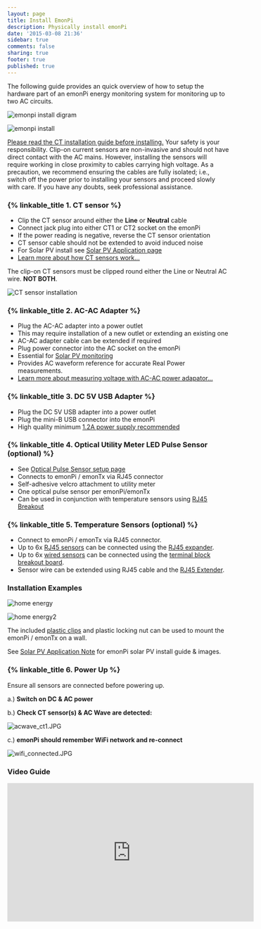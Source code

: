 ```yaml
---
layout: page
title: Install EmonPi
description: Physically install emonPi
date: '2015-03-08 21:36'
sidebar: true
comments: false
sharing: true
footer: true
published: true
---
```


The following guide provides an quick overview of how to setup the hardware part of an emonPi energy monitoring system for monitoring up to two AC circuits.

![emonpi install digram](/images/setup/emonpilabel.png)

![emonpi install](/images/setup/emonPi_install_diagram.png)

<p class='note warning'>
<a href="https://learn.openenergymonitor.org/electricity-monitoring/ct-sensors/installation">Please read the CT installation guide before installing.</a>
Your safety is your responsibility. Clip-on current sensors are non-invasive and should not have direct contact with the AC mains. However, installing the sensors will require working in close proximity to cables carrying high voltage. As a precaution, we recommend ensuring the cables are fully isolated; i.e., switch off the power prior to installing your sensors and proceed slowly with care. If you have any doubts, seek professional assistance.
</p>

### {% linkable_title 1. CT sensor %}

- Clip the CT sensor around either the **Line** or **Neutral** cable
- Connect jack plug into either CT1 or CT2 socket on the emonPi
- If the power reading is negative, reverse the CT sensor orientation
- CT sensor cable should not be extended to avoid induced noise
- For Solar PV install see [Solar PV Application page](/applications/solar-pv/#sensor-installation)
- [Learn more about how CT sensors work...](https://learn.openenergymonitor.org/electricity-monitoring/voltage-sensing/measuring-voltage-with-an-acac-power-adapter)

<p class='note'>
The clip-on CT sensors must be clipped round either the Line or Neutral AC wire. <strong>NOT BOTH</strong>.
</p>

![CT sensor installation ](/images/applications/solar-pv/ctinstall.jpg)

### {% linkable_title 2. AC-AC Adapter %}

- Plug the AC-AC adapter into a power outlet
- This may require installation of a new outlet or extending an existing one
- AC-AC adapter cable can be extended if required
- Plug power connector into the AC socket on the emonPi
- Essential for [Solar PV monitoring](/applications/solar-pv/#sensor-installation)
- Provides AC waveform reference for accurate Real Power measurements.
- [Learn more about measuring voltage with AC-AC power adapator...](https://learn.openenergymonitor.org/electricity-monitoring/voltage-sensing/measuring-voltage-with-an-acac-power-adapter)

### {% linkable_title 3. DC 5V USB Adapter %}

- Plug the DC 5V USB adapter into a power outlet
- Plug the mini-B USB connector into the emonPi
- High quality minimum [1.2A power supply recommended](https://shop.openenergymonitor.com/power-supplies/)

### {% linkable_title 4. Optical Utility Meter LED Pulse Sensor (optional) %}

- See [Optical Pulse Sensor setup page](http://openenergymonitor.org/emon/opticalpulsesensor)
- Connects to emonPi / emonTx via RJ45 connector
- Self-adhesive velcro attachment to utility meter
- One optical pulse sensor per emonPi/emonTx
- Can be used in conjunction with temperature sensors using [RJ45 Breakout](http://shop.openenergymonitor.com/rj45-expander-for-ds18b20-pulse-sensors/)

### {% linkable_title 5. Temperature Sensors (optional) %}

- Connect to emonPi / emonTx via RJ45 connector.
- Up to 6x [RJ45 sensors](https://shop.openenergymonitor.com/rj45-encapsulated-ds18b20-temperature-sensor/) can be connected using the [RJ45 expander](http://shop.openenergymonitor.com/rj45-expander-for-ds18b20-pulse-sensors/).
- Up to 6x [wired sensors](https://shop.openenergymonitor.com/encapsulated-ds18b20-temperature-sensor/) can be connected using the [terminal block breakout board](https://shop.openenergymonitor.com/rj45-to-terminal-block-breakout-for-ds18b20/).
- Sensor wire can be extended using RJ45 cable and the [RJ45 Extender](http://shop.openenergymonitor.com/rj45-extender/).

### Installation Examples

![home energy](/images/applications/home-energy/home-energy-emonpi-install.jpg)

![home energy2](/images/applications/home-energy/emonpi-install2.jpg)

The included [plastic clips](https://www.lincolnbinns.com/wp-content/uploads/2013/12/Plastic-Linc-Lug.png) and plastic locking nut can be used to mount the emonPi / emonTx on a wall. 

See [Solar PV Application Note](/applications/solar-pv/) for emonPi solar PV install guide & images.

### {% linkable_title 6. Power Up %}


<p class='note'>
Ensure all sensors are connected before powering up.
</p>


a.) **Switch on DC & AC power**

b.) **Check CT sensor(s) & AC Wave are detected:**

![acwave_ct1.JPG](/images/setup/acwave_ct1.JPG)

c.) **emonPi should remember WiFi network and re-connect**

![wifi_connected.JPG](/images/setup/wifi_connected.JPG)


### Video Guide
<div class='videoWrapper'>
<iframe width="560" height="315" src="https://www.youtube.com/embed/6SB4fRYQjno" frameborder="0" allowfullscreen></iframe>
</div>
